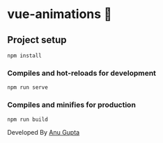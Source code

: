 # vue-animations 💚 

## Project setup
```
npm install
```

### Compiles and hot-reloads for development
```
npm run serve
```

### Compiles and minifies for production
```
npm run build
```

Developed By [Anu Gupta](https://github.com/anugupta01/vue-animations)
